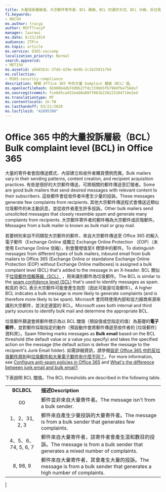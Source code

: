```yaml
---
title: 大量投訴層級值、大宗郵件寄件者、BCL 層級、BCL 的運作方式、BCL 分級、反垃圾郵件標頭、大宗郵件篩選、停止大宗郵件
f1.keywords:
- NOCSH
ms.author: tracyp
author: MSFTTracyP
manager: laurawi
ms.date: 8/23/2019
audience: ITPro
ms.topic: article
ms.service: O365-seccomp
localization_priority: Normal
search.appverid:
- MET150
ms.assetid: a5b03b3c-37dd-429e-8e9b-2c1b25031794
ms.collection:
- M365-security-compliance
description: 瞭解 Office 365 中的大量 bomplain 層級（BCL）值。
ms.openlocfilehash: 6b90064db7dd9b27fdc729b65fb798dfbe756da7
ms.sourcegitcommit: fce0d5cad32ea60a08ff001b228223284710e2ed
ms.translationtype: MT
ms.contentlocale: zh-TW
ms.lasthandoff: 03/21/2020
ms.locfileid: "42895390"
---
```

# <a name="bulk-complaint-level-bcl-in-office-365"></a><span data-ttu-id="73d73-103">Office 365 中的大量投訴層級（BCL）</span><span class="sxs-lookup"><span data-stu-id="73d73-103">Bulk complaint level (BCL) in Office 365</span></span>

<span data-ttu-id="73d73-104">大量的寄件者會因傳送模式、內容建立和收件者購買慣例而異。</span><span class="sxs-lookup"><span data-stu-id="73d73-104">Bulk mailers vary in their sending patterns, content creation, and recipient acquisition practices.</span></span> <span data-ttu-id="73d73-105">有些是很好的大宗郵件傳送，可將相關的郵件傳送至訂閱者。</span><span class="sxs-lookup"><span data-stu-id="73d73-105">Some are good bulk mailers that send desired messages with relevant content to their subscribers.</span></span> <span data-ttu-id="73d73-106">這些郵件會從收件者中產生少量的投訴。</span><span class="sxs-lookup"><span data-stu-id="73d73-106">These messages generate few complaints from recipients.</span></span> <span data-ttu-id="73d73-107">其他大宗郵件傳送程式會傳送近類似垃圾郵件的未主動訊息，並從收件者產生許多投訴。</span><span class="sxs-lookup"><span data-stu-id="73d73-107">Other bulk mailers send unsolicited messages that closely resemble spam and generate many complaints from recipients.</span></span> <span data-ttu-id="73d73-108">大宗郵件寄件者的郵件稱為大宗郵件或灰階郵件。</span><span class="sxs-lookup"><span data-stu-id="73d73-108">Messages from a bulk mailer is known as bulk mail or gray mail.</span></span>

<span data-ttu-id="73d73-109">若要辨別來自不同類型大宗郵件的郵件，來自大宗郵件傳送至 Office 365 的輸入電子郵件（Exchange Online 或獨立 Exchange Online Protection （EOP）（未使用 Exchange Online 信箱），則會獲增值至X 標頭中的郵件。</span><span class="sxs-lookup"><span data-stu-id="73d73-109">To distinguish messages from different types of bulk mailers, inbound email from bulk mailers to Office 365 (Exchange Online or standalone Exchange Online Protection (EOP) without Exchange Online mailboxes) is assigned a bulk complaint level (BCL) that's added to the message in an X-header.</span></span> <span data-ttu-id="73d73-110">BCL 類似于[垃圾郵件信賴等級（SCL）](spam-confidence-levels.md) ，用來識別郵件為垃圾郵件。</span><span class="sxs-lookup"><span data-stu-id="73d73-110">The BCL is similar to the [spam confidence level (SCL)](spam-confidence-levels.md) that's used to identify messages as spam.</span></span> <span data-ttu-id="73d73-111">較高的 BCL 表示大宗郵件可能會產生抱怨（因此可能是垃圾郵件）。</span><span class="sxs-lookup"><span data-stu-id="73d73-111">A higher BCL indicates a bulk message is more likely to generate complaints (and is therefore more likely to be spam).</span></span> <span data-ttu-id="73d73-112">Microsoft 會同時使用內部和協力廠商來源來識別大宗郵件，並決定適當的 BCL。</span><span class="sxs-lookup"><span data-stu-id="73d73-112">Microsoft uses both internal and third party sources to identify bulk mail and determine the appropriate BCL.</span></span>

 <span data-ttu-id="73d73-113">垃圾郵件篩選會將郵件標示為以 BCL 閾值（預設值或您指定的值）為基礎的**電子郵件**，並對郵件採取指定的動作（預設動作會將郵件傳遞至收件者的 [垃圾郵件] 資料夾）。</span><span class="sxs-lookup"><span data-stu-id="73d73-113">Spam filtering marks messages as **Bulk email** based on the BCL threshold (the default value or a value you specify) and takes the specified action on the message (the default action is deliver the message to the recipient's Junk Email folder).</span></span> <span data-ttu-id="73d73-114">如需詳細資訊，請參閱[設定 Office 365 中的反垃圾郵件原則](configure-your-spam-filter-policies.md)和[垃圾郵件和大量電子郵件有什麼不同？](what-s-the-difference-between-junk-email-and-bulk-email.md)。</span><span class="sxs-lookup"><span data-stu-id="73d73-114">For more information, see [Configure anti-spam policies in Office 365](configure-your-spam-filter-policies.md) and [What's the difference between junk email and bulk email?](what-s-the-difference-between-junk-email-and-bulk-email.md).</span></span>

<span data-ttu-id="73d73-115">下表說明 BCL 閾值。</span><span class="sxs-lookup"><span data-stu-id="73d73-115">The BCL thresholds are described in the following table.</span></span>

|||
|:---:|---|
|<span data-ttu-id="73d73-116">**BCL**</span><span class="sxs-lookup"><span data-stu-id="73d73-116">**BCL**</span></span>|<span data-ttu-id="73d73-117">**描述**</span><span class="sxs-lookup"><span data-stu-id="73d73-117">**Description**</span></span>|
|<span data-ttu-id="73d73-118">0</span><span class="sxs-lookup"><span data-stu-id="73d73-118">0</span></span>|<span data-ttu-id="73d73-119">郵件並非來自大量寄件者。</span><span class="sxs-lookup"><span data-stu-id="73d73-119">The message isn't from a bulk sender.</span></span>|
|<span data-ttu-id="73d73-120">1、2、3</span><span class="sxs-lookup"><span data-stu-id="73d73-120">1, 2, 3</span></span>|<span data-ttu-id="73d73-121">郵件來自產生少量投訴的大量寄件者。</span><span class="sxs-lookup"><span data-stu-id="73d73-121">The message is from a bulk sender that generates few complaints.</span></span>|
|<span data-ttu-id="73d73-122">4、5、6、7</span><span class="sxs-lookup"><span data-stu-id="73d73-122">4, 5, 6, 7</span></span>|<span data-ttu-id="73d73-123">郵件來自大量寄件者，該寄件者會產生混和數目的投訴。</span><span class="sxs-lookup"><span data-stu-id="73d73-123">The message is from a bulk sender that generates a mixed number of complaints.</span></span>|
|<span data-ttu-id="73d73-124">8, 9</span><span class="sxs-lookup"><span data-stu-id="73d73-124">8, 9</span></span>|<span data-ttu-id="73d73-125">郵件來自大量寄件者，其會產生大量的投訴。</span><span class="sxs-lookup"><span data-stu-id="73d73-125">The message is from a bulk sender that generates a high number of complaints.</span></span>|
|
